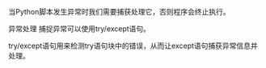 

当Python脚本发生异常时我们需要捕获处理它，否则程序会终止执行。

异常处理
捕捉异常可以使用try/except语句。

try/except语句用来检测try语句块中的错误，从而让except语句捕获异常信息并处理。


